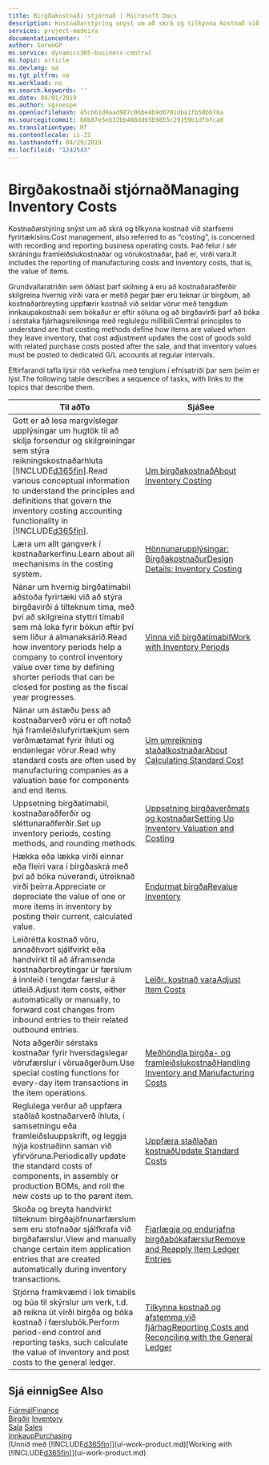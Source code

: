```yaml
---
title: Birgðakostnaði stjórnað | Microsoft Docs
description: Kostnaðarstýring snýst um að skrá og tilkynna kostnað við starfsemi fyrirtækisins. Það felur í sér skráningu framleiðslukostnaðar og vörukostnaðar, það er, virði vara.
services: project-madeira
documentationcenter: ''
author: SorenGP
ms.service: dynamics365-business-central
ms.topic: article
ms.devlang: na
ms.tgt_pltfrm: na
ms.workload: na
ms.search.keywords: ''
ms.date: 04/01/2019
ms.author: sgroespe
ms.openlocfilehash: 45cb61d9aad987c06be4b9d0701dba1fb50bb78a
ms.sourcegitcommit: 60b87e5eb32bb408dd65b9855c29159b1dfbfca8
ms.translationtype: HT
ms.contentlocale: is-IS
ms.lasthandoff: 04/29/2019
ms.locfileid: "1242543"
---
```

# <a name="managing-inventory-costs"></a><span data-ttu-id="16111-104">Birgðakostnaði stjórnað</span><span class="sxs-lookup"><span data-stu-id="16111-104">Managing Inventory Costs</span></span>
<span data-ttu-id="16111-105">Kostnaðarstýring snýst um að skrá og tilkynna kostnað við starfsemi fyrirtækisins.</span><span class="sxs-lookup"><span data-stu-id="16111-105">Cost management, also referred to as “costing”, is concerned with recording and reporting business operating costs.</span></span> <span data-ttu-id="16111-106">Það felur í sér skráningu framleiðslukostnaðar og vörukostnaðar, það er, virði vara.</span><span class="sxs-lookup"><span data-stu-id="16111-106">It includes the reporting of manufacturing costs and inventory costs, that is, the value of items.</span></span>   

<span data-ttu-id="16111-107">Grundvallaratriðin sem öðlast þarf skilning á eru að kostnaðaraðferðir skilgreina hvernig virði vara er metið þegar þær eru teknar úr birgðum, að kostnaðarbreyting uppfærir kostnað við seldar vörur með tengdum innkaupakostnaði sem bókaður er eftir söluna og að birgðavirði þarf að bóka í sérstaka fjárhagsreikninga með reglulegu millibili.</span><span class="sxs-lookup"><span data-stu-id="16111-107">Central principles to understand are that costing methods define how items are valued when they leave inventory, that cost adjustment updates the cost of goods sold with related purchase costs posted after the sale, and that inventory values must be posted to dedicated G/L accounts at regular intervals.</span></span>

<span data-ttu-id="16111-108">Eftirfarandi tafla lýsir röð verkefna með tenglum í efnisatriði þar sem þeim er lýst.</span><span class="sxs-lookup"><span data-stu-id="16111-108">The following table describes a sequence of tasks, with links to the topics that describe them.</span></span>

|<span data-ttu-id="16111-109">**Til að**</span><span class="sxs-lookup"><span data-stu-id="16111-109">**To**</span></span>|<span data-ttu-id="16111-110">**Sjá**</span><span class="sxs-lookup"><span data-stu-id="16111-110">**See**</span></span>|  
|------------|-------------|  
|<span data-ttu-id="16111-111">Gott er að lesa margvíslegar upplýsingar um hugtök til að skilja forsendur og skilgreiningar sem stýra reikningskostnaðarhluta [!INCLUDE[d365fin](includes/d365fin_md.md)].</span><span class="sxs-lookup"><span data-stu-id="16111-111">Read various conceptual information to understand the principles and definitions that govern the inventory costing accounting functionality in [!INCLUDE[d365fin](includes/d365fin_md.md)].</span></span>|[<span data-ttu-id="16111-112">Um birgðakostnað</span><span class="sxs-lookup"><span data-stu-id="16111-112">About Inventory Costing</span></span>](finance-learn-about-costing.md)|  
|<span data-ttu-id="16111-113">Læra um allt gangverk í kostnaðarkerfinu.</span><span class="sxs-lookup"><span data-stu-id="16111-113">Learn about all mechanisms in the costing system.</span></span>|[<span data-ttu-id="16111-114">Hönnunarupplýsingar: Birgðakostnaður</span><span class="sxs-lookup"><span data-stu-id="16111-114">Design Details: Inventory Costing</span></span>](design-details-inventory-costing.md)|
|<span data-ttu-id="16111-115">Nánar um hvernig birgðatímabil aðstoða fyrirtæki við að stýra birgðavirði á tilteknum tíma, með því að skilgreina styttri tímabil sem má loka fyrir bókun eftir því sem líður á almanaksárið.</span><span class="sxs-lookup"><span data-stu-id="16111-115">Read how inventory periods help a company to control inventory value over time by defining shorter periods that can be closed for posting as the fiscal year progresses.</span></span>|[<span data-ttu-id="16111-116">Vinna við birgðatímabil</span><span class="sxs-lookup"><span data-stu-id="16111-116">Work with Inventory Periods</span></span>](finance-how-to-work-with-inventory-periods.md)|
|<span data-ttu-id="16111-117">Nánar um ástæðu þess að kostnaðarverð vöru er oft notað hjá framleiðslufyrirtækjum sem verðmætamat fyrir íhluti og endanlegar vörur.</span><span class="sxs-lookup"><span data-stu-id="16111-117">Read why standard costs are often used by manufacturing companies as a valuation base for components and end items.</span></span>|[<span data-ttu-id="16111-118">Um umreikning staðalkostnaðar</span><span class="sxs-lookup"><span data-stu-id="16111-118">About Calculating Standard Cost</span></span>](finance-about-calculating-standard-cost.md)|
|<span data-ttu-id="16111-119">Uppsetning birgðatímabil, kostnaðaraðferðir og sléttunaraðferðir.</span><span class="sxs-lookup"><span data-stu-id="16111-119">Set up inventory periods, costing methods, and rounding methods.</span></span>|[<span data-ttu-id="16111-120">Uppsetning birgðaverðmats og kostnaðar</span><span class="sxs-lookup"><span data-stu-id="16111-120">Setting Up Inventory Valuation and Costing</span></span>](finance-set-up-inventory-valuation-and-costing.md)|
|<span data-ttu-id="16111-121">Hækka eða lækka virði einnar eða fleiri vara í birgðaskrá með því að bóka núverandi, útreiknað virði þeirra.</span><span class="sxs-lookup"><span data-stu-id="16111-121">Appreciate or depreciate the value of one or more items in inventory by posting their current, calculated value.</span></span>|[<span data-ttu-id="16111-122">Endurmat birgða</span><span class="sxs-lookup"><span data-stu-id="16111-122">Revalue Inventory</span></span>](inventory-how-revalue-inventory.md)|
|<span data-ttu-id="16111-123">Leiðrétta kostnað vöru, annaðhvort sjálfvirkt eða handvirkt til að áframsenda kostnaðarbreytingar úr færslum á innleið í tengdar færslur á útleið.</span><span class="sxs-lookup"><span data-stu-id="16111-123">Adjust item costs, either automatically or manually, to forward cost changes from inbound entries to their related outbound entries.</span></span>|[<span data-ttu-id="16111-124">Leiðr. kostnað vara</span><span class="sxs-lookup"><span data-stu-id="16111-124">Adjust Item Costs</span></span>](inventory-how-adjust-item-costs.md)|
|<span data-ttu-id="16111-125">Nota aðgerðir sérstaks kostnaðar fyrir hversdagslegar vörufærslur í vöruaðgerðum.</span><span class="sxs-lookup"><span data-stu-id="16111-125">Use special costing functions for every-day item transactions in the item operations.</span></span>|[<span data-ttu-id="16111-126">Meðhöndla birgða- og framleiðslukostnað</span><span class="sxs-lookup"><span data-stu-id="16111-126">Handling Inventory and Manufacturing Costs</span></span>](finance-handle-inventory-and-manufacturing-costs.md)|  
|<span data-ttu-id="16111-127">Reglulega verður að uppfæra staðlað kostnaðarverð íhluta, í samsetningu eða framleiðsluuppskrift, og leggja nýja kostnaðinn saman við yfirvöruna.</span><span class="sxs-lookup"><span data-stu-id="16111-127">Periodically update the standard costs of components, in assembly or production BOMs, and roll the new costs up to the parent item.</span></span>|[<span data-ttu-id="16111-128">Uppfæra staðlaðan kostnað</span><span class="sxs-lookup"><span data-stu-id="16111-128">Update Standard Costs</span></span>](finance-how-to-update-standard-costs.md)|
|<span data-ttu-id="16111-129">Skoða og breyta handvirkt tilteknum birgðajöfnunarfærslum sem eru stofnaðar sjálfkrafa við birgðafærslur.</span><span class="sxs-lookup"><span data-stu-id="16111-129">View and manually change certain item application entries that are created automatically during inventory transactions.</span></span>|[<span data-ttu-id="16111-130">Fjarlægja og endurjafna birgðabókafærslur</span><span class="sxs-lookup"><span data-stu-id="16111-130">Remove and Reapply Item Ledger Entries</span></span>](finance-how-to-remove-and-reapply-item-entries.md)|
|<span data-ttu-id="16111-131">Stjórna framkvæmd í lok tímabils og búa til skýrslur um verk, t.d. að reikna út virði birgða og bóka kostnað í færslubók.</span><span class="sxs-lookup"><span data-stu-id="16111-131">Perform period-end control and reporting tasks, such calculate the value of inventory and post costs to the general ledger.</span></span>|[<span data-ttu-id="16111-132">Tilkynna kostnað og afstemma við fjárhag</span><span class="sxs-lookup"><span data-stu-id="16111-132">Reporting Costs and Reconciling with the General Ledger</span></span>](finance-report-costs-and-reconcile-with-the-general-ledger.md)|

## <a name="see-also"></a><span data-ttu-id="16111-133">Sjá einnig</span><span class="sxs-lookup"><span data-stu-id="16111-133">See Also</span></span>  
 [<span data-ttu-id="16111-134">Fjármál</span><span class="sxs-lookup"><span data-stu-id="16111-134">Finance</span></span>](finance.md)  
 <span data-ttu-id="16111-135">[Birgðir](inventory-manage-inventory.md) </span><span class="sxs-lookup"><span data-stu-id="16111-135">[Inventory](inventory-manage-inventory.md) </span></span>  
 <span data-ttu-id="16111-136">[Sala](sales-manage-sales.md) </span><span class="sxs-lookup"><span data-stu-id="16111-136">[Sales](sales-manage-sales.md) </span></span>  
 [<span data-ttu-id="16111-137">Innkaup</span><span class="sxs-lookup"><span data-stu-id="16111-137">Purchasing</span></span>](purchasing-manage-purchasing.md)  
 <span data-ttu-id="16111-138">[Unnið með [!INCLUDE[d365fin](includes/d365fin_md.md)]](ui-work-product.md)</span><span class="sxs-lookup"><span data-stu-id="16111-138">[Working with [!INCLUDE[d365fin](includes/d365fin_md.md)]](ui-work-product.md)</span></span>
